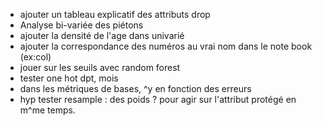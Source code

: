 - ajouter un tableau explicatif des attributs drop
- Analyse bi-variée des piétons
- ajouter la densité de l'age dans univarié
- ajouter la correspondance des numéros au vrai nom dans le note book (ex:col)
- jouer sur les seuils avec random forest
- tester one hot dpt, mois
- dans les métriques de bases,  ^y en fonction des erreurs 
- hyp tester resample : des poids ? pour agir sur l'attribut protégé en m^me temps. 